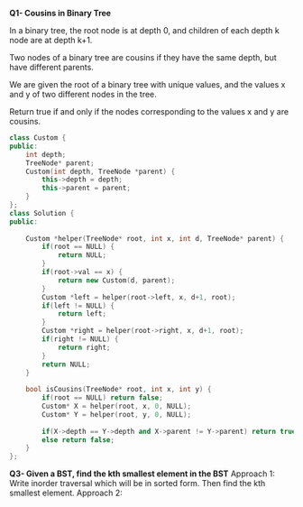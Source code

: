 **Q1- Cousins in Binary Tree**

In a binary tree, the root node is at depth 0, and children of each depth k node are at depth k+1.

Two nodes of a binary tree are cousins if they have the same depth, but have different parents.

We are given the root of a binary tree with unique values, and the values x and y of two different nodes in the tree.

Return true if and only if the nodes corresponding to the values x and y are cousins.

```cpp
class Custom {
public:
    int depth;
    TreeNode* parent;
    Custom(int depth, TreeNode *parent) {
        this->depth = depth;
        this->parent = parent;
    }
};
class Solution {
public:
    
    Custom *helper(TreeNode* root, int x, int d, TreeNode* parent) {
        if(root == NULL) {
            return NULL;
        }
        if(root->val == x) {
            return new Custom(d, parent);
        }
        Custom *left = helper(root->left, x, d+1, root);
        if(left != NULL) {
            return left;
        }
        Custom *right = helper(root->right, x, d+1, root);
        if(right != NULL) {
            return right;
        }
        return NULL;
    }
    
    bool isCousins(TreeNode* root, int x, int y) {
        if(root == NULL) return false;
        Custom* X = helper(root, x, 0, NULL);
        Custom* Y = helper(root, y, 0, NULL);
        
        if(X->depth == Y->depth and X->parent != Y->parent) return true;
        else return false;
    }
};
```

**Q3- Given a BST, find the kth smallest element in the BST**
Approach 1: Write inorder traversal which will be in sorted form. Then find the kth smallest element.
Approach 2: 
